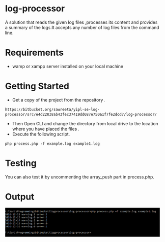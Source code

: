 # log-processor
A solution that reads the given log files ,processes its content and provides a summary of the logs.It accepts any number of log files from the command line.

# Requirements
- wamp or xampp server installed on your local machine

# Getting Started
* Get a copy of the project from the repository .
```
https://bitbucket.org/sawreeta/yipl-se-log-processor/src/e4d22038ab43fec37419dd687e750a1f7fe2dcd7/log-processor/
```
* Then Open CLI and change the directory from local drive to the location where you have placed the files .
* Execute the following script.
```
php process.php -f example.log example1.log
```

# Testing
You can also test it by uncommenting the array_push part in process.php.

# Output
![Alt text](https://github.com/sawreeta/log-processor/blob/master/outputscreenshot.png "Optional Title")
